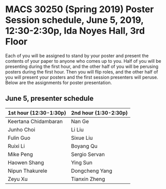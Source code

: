 # MACS 30250 (Spring 2019) Poster Session schedule, June 5, 2019, 12:30-2:30p, Ida Noyes Hall, 3rd Floor

Each of you will be assigned to stand by your poster and present the contents of your paper to anyone who comes up to you. Half of you will be presenting during the first hour, and the other half of you will be perusing posters during the first hour. Then you will flip roles, and the other half of you will present your posters and the first session presenters will peruse. Below are the assignments for poster presentation.


## June 5, presenter schedule

| 1st hour (12:30-1:30p) | 2nd hour (1:30-2:30p) |
|------------------------|-----------------------|
| Keertana Chidambaran   | Nan Ge                |
| Junho Choi             | Li Liu                |
| Fulin Guo              | Sixue Liu             |
| Ruixi Li               | Boyang Qu             |
| Mike Peng              | Sergio Servan         |
| Haowen Shang           | Ying Sun              |
| Nipun Thakurele        | Dongcheng Yang        |
| Zeyu Xu                | Tianxin Zheng         |
